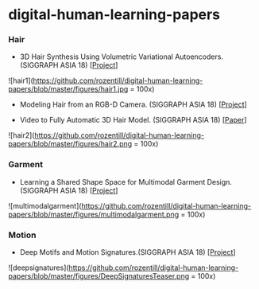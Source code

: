 # digital-human-learning-papers

### Hair

- 3D Hair Synthesis Using Volumetric Variational Autoencoders. (SIGGRAPH ASIA 18) [[Project](http://linjieluo.com/publications/3d-hair-synthesis-using-volumetric-variational-autoencoders/)]

![hair1](https://github.com/rozentill/digital-human-learning-papers/blob/master/figures/hair1.jpg = 100x)

- Modeling Hair from an RGB-D Camera. (SIGGRAPH ASIA 18)
[[Project](https://mengzephyr.com/Modeling-Hair-RGBD-camera/)]

- Video to Fully Automatic 3D Hair Model. (SIGGRAPH ASIA 18) [[Paper](https://arxiv.org/pdf/1809.04765.pdf)]

![hair2](https://github.com/rozentill/digital-human-learning-papers/blob/master/figures/hair2.png = 100x)

### Garment

- Learning a Shared Shape Space for Multimodal Garment Design. (SIGGRAPH ASIA 18) [[Project](http://geometry.cs.ucl.ac.uk/projects/2018/garment_design/)]

![multimodalgarment](https://github.com/rozentill/digital-human-learning-papers/blob/master/figures/multimodalgarment.png = 100x)

### Motion

- Deep Motifs and Motion Signatures.(SIGGRAPH ASIA 18) [[Project](http://www.andreasaristidou.com/DeepSignatures.html)]

![deepsignatures](https://github.com/rozentill/digital-human-learning-papers/blob/master/figures/DeepSignaturesTeaser.png = 100x)
